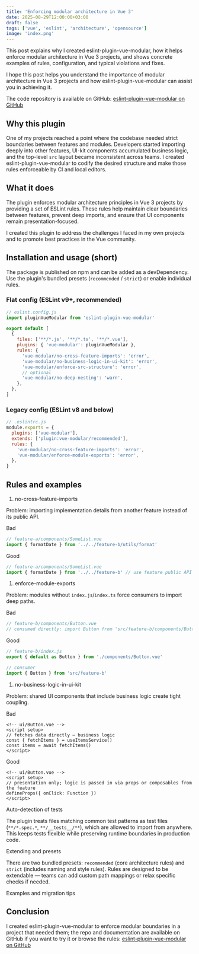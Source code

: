 ```yaml
---
title: 'Enforcing modular architecture in Vue 3'
date: 2025-08-29T12:00:00+03:00
draft: false
tags: ['vue', 'eslint', 'architecture', 'opensource']
image: 'index.png'
---
```


This post explains why I created eslint-plugin-vue-modular, how it helps enforce modular architecture in Vue 3 projects, and shows concrete examples of rules, configuration, and typical violations and fixes.

I hope this post helps you understand the importance of modular architecture in Vue 3 projects and how eslint-plugin-vue-modular can assist you in achieving it.

<!--more-->

The code repository is available on GitHub: [eslint-plugin-vue-modular on GitHub](https://github.com/andrewmolyuk/eslint-plugin-vue-modular)

## Why this plugin

One of my projects reached a point where the codebase needed strict boundaries between features and modules. Developers started importing deeply into other features, UI-kit components accumulated business logic, and the top-level `src` layout became inconsistent across teams. I created eslint-plugin-vue-modular to codify the desired structure and make those rules enforceable by CI and local editors.

## What it does

The plugin enforces modular architecture principles in Vue 3 projects by providing a set of ESLint rules. These rules help maintain clear boundaries between features, prevent deep imports, and ensure that UI components remain presentation-focused.

I created this plugin to address the challenges I faced in my own projects and to promote best practices in the Vue community.

## Installation and usage (short)

The package is published on npm and can be added as a devDependency. Use the plugin's bundled presets (`recommended` / `strict`) or enable individual rules.

### Flat config (ESLint v9+, recommended)

```js
// eslint.config.js
import pluginVueModular from 'eslint-plugin-vue-modular'

export default [
  {
    files: ['**/*.js', '**/*.ts', '**/*.vue'],
    plugins: { 'vue-modular': pluginVueModular },
    rules: {
      'vue-modular/no-cross-feature-imports': 'error',
      'vue-modular/no-business-logic-in-ui-kit': 'error',
      'vue-modular/enforce-src-structure': 'error',
      // optional
      'vue-modular/no-deep-nesting': 'warn',
    },
  },
]
```

### Legacy config (ESLint v8 and below)

```js
// .eslintrc.js
module.exports = {
  plugins: ['vue-modular'],
  extends: ['plugin:vue-modular/recommended'],
  rules: {
    'vue-modular/no-cross-feature-imports': 'error',
    'vue-modular/enforce-module-exports': 'error',
  },
}
```

## Rules and examples

1. no-cross-feature-imports

Problem: importing implementation details from another feature instead of its public API.

Bad

```js
// feature-a/components/SomeList.vue
import { formatDate } from '../../feature-b/utils/format'
```

Good

```js
// feature-a/components/SomeList.vue
import { formatDate } from '../../feature-b' // use feature public API (index.js)
```

1. enforce-module-exports

Problem: modules without `index.js`/`index.ts` force consumers to import deep paths.

Bad

```js
// feature-b/components/Button.vue
// consumed directly: import Button from 'src/feature-b/components/Button.vue'
```

Good

```js
// feature-b/index.js
export { default as Button } from './components/Button.vue'

// consumer
import { Button } from 'src/feature-b'
```

1. no-business-logic-in-ui-kit

Problem: shared UI components that include business logic create tight coupling.

Bad

```vue
<!-- ui/Button.vue -->
<script setup>
// fetches data directly — business logic
const { fetchItems } = useItemsService()
const items = await fetchItems()
</script>
```

Good

```vue
<!-- ui/Button.vue -->
<script setup>
// presentation only; logic is passed in via props or composables from the feature
defineProps({ onClick: Function })
</script>
```

Auto-detection of tests

The plugin treats files matching common test patterns as test files (`**/*.spec.*`, `**/__tests__/**`), which are allowed to import from anywhere. This keeps tests flexible while preserving runtime boundaries in production code.

Extending and presets

There are two bundled presets: `recommended` (core architecture rules) and `strict` (includes naming and style rules). Rules are designed to be extendable — teams can add custom path mappings or relax specific checks if needed.

Examples and migration tips

## Conclusion

I created eslint-plugin-vue-modular to enforce modular boundaries in a project that needed them; the repo and documentation are available on GitHub if you want to try it or browse the rules: [eslint-plugin-vue-modular on GitHub](https://github.com/andrewmolyuk/eslint-plugin-vue-modular)
